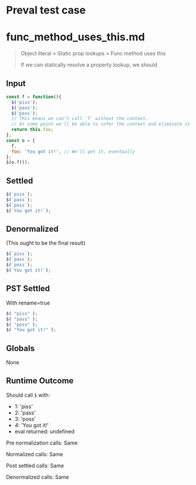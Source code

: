 # Preval test case

# func_method_uses_this.md

> Object literal > Static prop lookups > Func method uses this
>
> If we can statically resolve a property lookup, we should

## Input

`````js filename=intro
const f = function(){ 
  $('piss'); 
  $('pass'); 
  $('poss');
  // This means we can't call `f` without the context.
  // At some point we'll be able to infer the context and eliminate it anyways.
  return this.foo;
};
const o = {
  f,
  foo: 'You got it!', // We'll get it, eventually
};
$(o.f());
`````


## Settled


`````js filename=intro
$(`piss`);
$(`pass`);
$(`poss`);
$(`You got it!`);
`````


## Denormalized
(This ought to be the final result)

`````js filename=intro
$(`piss`);
$(`pass`);
$(`poss`);
$(`You got it!`);
`````


## PST Settled
With rename=true

`````js filename=intro
$( "piss" );
$( "pass" );
$( "poss" );
$( "You got it!" );
`````


## Globals


None


## Runtime Outcome


Should call `$` with:
 - 1: 'piss'
 - 2: 'pass'
 - 3: 'poss'
 - 4: 'You got it!'
 - eval returned: undefined

Pre normalization calls: Same

Normalized calls: Same

Post settled calls: Same

Denormalized calls: Same
